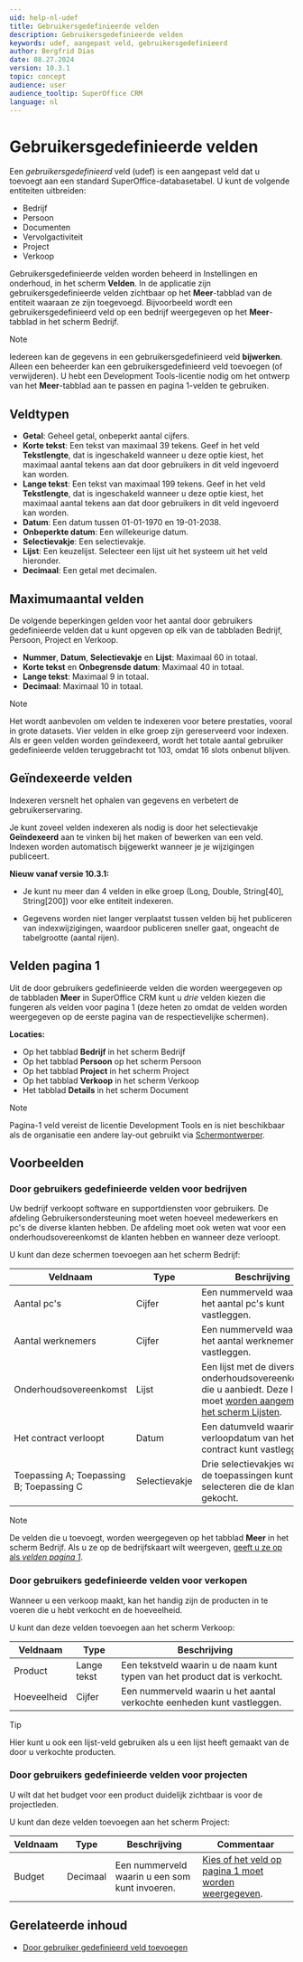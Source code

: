 ```yaml
---
uid: help-nl-udef
title: Gebruikersgedefinieerde velden
description: Gebruikersgedefinieerde velden
keywords: udef, aangepast veld, gebruikersgedefinieerd
author: Bergfrid Dias
date: 08.27.2024
version: 10.3.1
topic: concept
audience: user
audience_tooltip: SuperOffice CRM
language: nl
---
```


# Gebruikersgedefinieerde velden

Een *gebruikersgedefinieerd* veld (udef) is een aangepast veld dat u toevoegt aan een standard SuperOffice-databasetabel. U kunt de volgende entiteiten uitbreiden:

* Bedrijf
* Persoon
* Documenten
* Vervolgactiviteit
* Project
* Verkoop

Gebruikersgedefinieerde velden worden beheerd in Instellingen en onderhoud, in het scherm **Velden**. In de applicatie zijn gebruikersgedefinieerde velden zichtbaar op het **Meer**-tabblad van de entiteit waaraan ze zijn toegevoegd. Bijvoorbeeld wordt een gebruikersgedefinieerd veld op een bedrijf weergegeven op het **Meer**-tabblad in het scherm Bedrijf.

> [!NOTE]
> Iedereen kan de gegevens in een gebruikersgedefinieerd veld **bijwerken**. Alleen een beheerder kan een gebruikersgedefinieerd veld toevoegen (of verwijderen). U hebt een Development Tools-licentie nodig om het ontwerp van het **Meer**-tabblad aan te passen en pagina 1-velden te gebruiken.

## <a id="field-types"></a>Veldtypen

* **Getal**: Geheel getal, onbeperkt aantal cijfers.
* **Korte tekst**: Een tekst van maximaal 39 tekens. Geef in het veld **Tekstlengte**, dat is ingeschakeld wanneer u deze optie kiest, het maximaal aantal tekens aan dat door gebruikers in dit veld ingevoerd kan worden.
* **Lange tekst**: Een tekst van maximaal 199 tekens. Geef in het veld **Tekstlengte**, dat is ingeschakeld wanneer u deze optie kiest, het maximaal aantal tekens aan dat door gebruikers in dit veld ingevoerd kan worden.
* **Datum**: Een datum tussen 01-01-1970 en 19-01-2038.
* **Onbeperkte datum**: Een willekeurige datum.
* **Selectievakje**: Een selectievakje.
* **Lijst**: Een keuzelijst. Selecteer een lijst uit het systeem uit het veld hieronder.
* **Decimaal**: Een getal met decimalen.

## <a id="limit"></a>Maximumaantal velden

De volgende beperkingen gelden voor het aantal door gebruikers gedefinieerde velden dat u kunt opgeven op elk van de tabbladen Bedrijf, Persoon, Project en Verkoop.

* **Nummer**, **Datum**, **Selectievakje** en **Lijst**: Maximaal 60 in totaal.
* **Korte tekst** en **Onbegrensde datum**: Maximaal 40 in totaal.
* **Lange tekst**: Maximaal 9 in totaal.
* **Decimaal**: Maximaal 10 in totaal.

> [!NOTE]
> Het wordt aanbevolen om velden te indexeren voor betere prestaties, vooral in grote datasets. Vier velden in elke groep zijn gereserveerd voor indexen. Als er geen velden worden geïndexeerd, wordt het totale aantal gebruiker gedefinieerde velden teruggebracht tot 103, omdat 16 slots onbenut blijven.

## <a id="index"></a>Geïndexeerde velden

Indexeren versnelt het ophalen van gegevens en verbetert de gebruikerservaring.

Je kunt zoveel velden indexeren als nodig is door het selectievakje **Geïndexeerd** aan te vinken bij het maken of bewerken van een veld. Indexen worden automatisch bijgewerkt wanneer je je wijzigingen publiceert.

**Nieuw vanaf versie 10.3.1:**

* Je kunt nu meer dan 4 velden in elke groep (Long, Double, String[40], String[200]) voor elke entiteit indexeren.

* Gegevens worden niet langer verplaatst tussen velden bij het publiceren van indexwijzigingen, waardoor publiceren sneller gaat, ongeacht de tabelgrootte (aantal rijen).

## <a id="page-1"></a>Velden pagina 1

Uit de door gebruikers gedefinieerde velden die worden weergegeven op de tabbladen **Meer** in SuperOffice CRM kunt u *drie* velden kiezen die fungeren als velden voor pagina 1 (deze heten zo omdat de velden worden weergegeven op de eerste pagina van de respectievelijke schermen).

**Locaties:**

* Op het tabblad **Bedrijf** in het scherm Bedrijf
* Op het tabblad **Persoon** op het scherm Persoon
* Op het tabblad **Project** in het scherm Project
* Op het tabblad **Verkoop** in het scherm Verkoop
* Het tabblad **Details** in het scherm Document

> [!NOTE]
> Pagina-1 veld vereist de licentie Development Tools en is niet beschikbaar als de organisatie een andere lay-out gebruikt via [Schermontwerper][8].

## Voorbeelden

### Door gebruikers gedefinieerde velden voor bedrijven

Uw bedrijf verkoopt software en supportdiensten voor gebruikers. De afdeling Gebruikersondersteuning moet weten hoeveel medewerkers en pc's de diverse klanten hebben. De afdeling moet ook weten wat voor een onderhoudsovereenkomst de klanten hebben en wanneer deze verloopt.

U kunt dan deze schermen toevoegen aan het scherm Bedrijf:

| Veldnaam | Type | Beschrijving |
|---|---|---|
| Aantal pc's | Cijfer | Een nummerveld waarin u het aantal pc's kunt vastleggen. |
| Aantal werknemers | Cijfer | Een nummerveld waarin u het aantal werknemers kunt vastleggen. |
| Onderhoudsovereenkomst | Lijst | Een lijst met de diverse onderhoudsovereenkomsten die u aanbiedt. Deze lijst moet [worden aangemaakt in het scherm Lijsten][3]. |
| Het contract verloopt | Datum | Een datumveld waarin u de verloopdatum van het contract kunt vastleggen. |
| Toepassing A; Toepassing B; Toepassing C | Selectievakje | Drie selectievakjes waarin u de toepassingen kunt selecteren die de klant heeft gekocht. |

> [!NOTE]
> De velden die u toevoegt, worden weergegeven op het tabblad **Meer** in het scherm Bedrijf. Als u ze op de bedrijfskaart wilt weergeven, [geeft u ze op als *velden pagina 1*][1].

### Door gebruikers gedefinieerde velden voor verkopen

Wanneer u een verkoop maakt, kan het handig zijn de producten in te voeren die u hebt verkocht en de hoeveelheid.

U kunt dan deze velden toevoegen aan het scherm Verkoop:

| Veldnaam | Type | Beschrijving |
|---|---|---|
| Product | Lange tekst | Een tekstveld waarin u de naam kunt typen van het product dat is verkocht. |
| Hoeveelheid | Cijfer | Een nummerveld waarin u het aantal verkochte eenheden kunt vastleggen. |

> [!TIP]
> Hier kunt u ook een lijst-veld gebruiken als u een lijst heeft gemaakt van de door u verkochte producten.

### Door gebruikers gedefinieerde velden voor projecten

U wilt dat het budget voor een product duidelijk zichtbaar is voor de projectleden.

U kunt dan deze velden toevoegen aan het scherm Project:

| Veldnaam | Type | Beschrijving | Commentaar |
|---|---|---|---|
| Budget | Decimaal | Een nummerveld waarin u een som kunt invoeren. | [Kies of het veld op pagina 1 moet worden weergegeven][1]. |

## Gerelateerde inhoud

* [Door gebruiker gedefinieerd veld toevoegen][2]

<!-- Referenced links -->
[1]: ../admin/edit-udef-layout.md#page-1
[2]: ../admin/add-udef.md
[3]: ../../admin/lists/learn/adding-user-defined-lists.md
[8]: ../../ui/screen-designer/learn/index.md

<!-- Referenced images -->